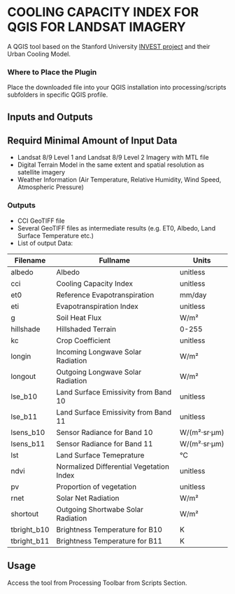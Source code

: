 # COOLING CAPACITY INDEX FOR QGIS FOR LANDSAT IMAGERY

A QGIS tool based on the Stanford University [INVEST project](https://naturalcapitalproject.stanford.edu/software/invest) and their Urban Cooling Model.

### Where to Place the Plugin
Place the downloaded file into your QGIS installation into processing/scripts subfolders in specific QGIS profile.

## Inputs and Outputs

## Requird Minimal Amount of Input Data

- Landsat 8/9 Level 1 and Landsat 8/9 Level 2 Imagery with MTL file
- Digital Terrain Model in the same extent and spatial resolution as satellite imagery
- Weather Information (Air Temperature, Relative Humidity, Wind Speed, Atmospheric Pressure)

### Outputs

- CCI GeoTIFF file 
- Several GeoTIFF files as intermediate results (e.g. ET0, Albedo, Land Surface Temperature etc.)
- List of output Data:
  
| Filename          | Fullname      | Units
| -------------     | ------------- |-------------
| albedo        | Albedo | unitless
| cci           | Cooling Capacity Index | unitless
| et0           | Reference Evapotranspiration | mm/day
| eti           | Evapotranspiration Index | unitless
| g             | Soil Heat Flux | W/m²
| hillshade     | Hillshaded Terrain | 0-255
| kc            | Crop Coefficient | unitless
| longin        | Incoming Longwave Solar Radiation | W/m²
| longout       | Outgoing Longwave Solar Radiation | W/m²
| lse_b10       | Land Surface Emissivity from Band 10 | unitless
| lse_b11       | Land Surface Emissivity from Band 11 | unitless
| lsens_b10     | Sensor Radiance for Band 10 | W/(m²·sr·µm)
| lsens_b11     | Sensor Radiance for Band 11 | W/(m²·sr·µm)
| lst           | Land Surface Temeprature | °C
| ndvi          | Normalized Differential Vegetation Index | unitless
| pv            | Proportion of vegetation | unitless
| rnet          | Solar Net Radiation | W/m²
| shortout      | Outgoing Shortwabe Solar Radiation | W/m²
| tbright_b10   | Brightness Temperature for B10| K
| tbright_b11   | Brightness Temperature for B11| K

## Usage

Access the tool from Processing Toolbar from Scripts Section. 
